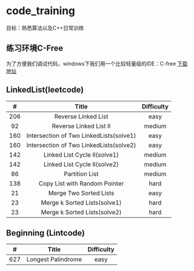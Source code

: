 # code_training
目标：熟悉算法以及C++日常训练
## 练习环境C-Free
为了方便我们调试代码，windows下我们用一个比较轻量级的IDE：C-free
[下载地址](https://www.7down.com/soft/3571.html)
## LinkedList(leetcode)
| # | Title | Difficulty |
:--:|:--:|:--:
206|Reverse Linked List|easy
92|Reverse Linked List II|medium
160|Intersection of Two LinkedLists(solve1)|easy
160|Intersection of Two LinkedLists(solve2)|easy
142|Linked List Cycle II(solve1)|medium
142|Linked List Cycle II(solve2)|medium
86|Partition List|medium
138|Copy List with Random Pointer|hard
21|Merge Two Sorted Lists|easy
23|Merge k Sorted Lists(solve1)|hard
23|Merge k Sorted Lists(solve2)|hard
## Beginning (Lintcode)
| # | Title | Difficulty |
:--:|:--:|:--:
627|Longest Palindrome|easy